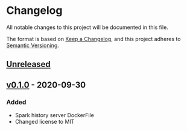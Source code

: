 # Changelog
All notable changes to this project will be documented in this file.

The format is based on [Keep a Changelog](https://keepachangelog.com/en/1.0.0/),
and this project adheres to [Semantic Versioning](https://semver.org/spec/v2.0.0.html).

## [Unreleased]

## [v0.1.0] - 2020-09-30
### Added
- Spark history server DockerFile
- Changed license to MIT

[Unreleased]: https://github.com/PaytmLabs/docker-spark-history-server/compare/v0.1.0...HEAD
[v0.1.0]: https://github.com/PaytmLabs/docker-spark-history-server/releases/tag/v0.1.0
